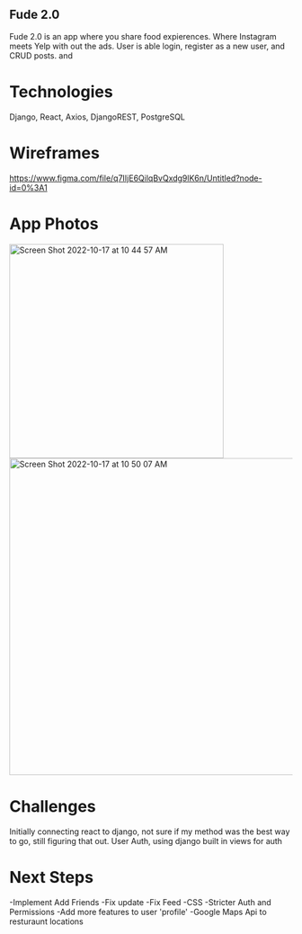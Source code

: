 ## Fude 2.0

Fude 2.0 is an app where you share food expierences. Where Instagram meets Yelp with out the ads. User is able login, register as a new user, and CRUD posts. and 

# Technologies

Django, React, Axios, DjangoREST, PostgreSQL


# Wireframes

https://www.figma.com/file/q7IIjE6QilqBvQxdg9lK6n/Untitled?node-id=0%3A1

# App Photos
<img width="381" alt="Screen Shot 2022-10-17 at 10 44 57 AM" src="https://user-images.githubusercontent.com/109879644/196223019-8cd8067a-55f3-4763-a517-1aec3f23c0e0.png">
<img width="564" alt="Screen Shot 2022-10-17 at 10 50 07 AM" src="https://user-images.githubusercontent.com/109879644/196224668-0bf33e81-54ec-4059-9b7f-cfedd3ca3722.png">

# Challenges

Initially connecting react to django, not sure if my method was the best way to go, still figuring that out.
User Auth, using django built in views for auth

# Next Steps

-Implement Add Friends
-Fix update
-Fix Feed
-CSS
-Stricter Auth and Permissions
-Add more features to user 'profile'
-Google Maps Api to resturaunt locations




